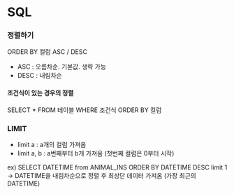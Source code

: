 # SQL

### 정렬하기
ORDER BY 컬럼 ASC / DESC
- ASC : 오름차순. 기본값. 생략 가능
- DESC : 내림차순

#### 조건식이 있는 경우의 정렬
SELECT * FROM 테이블 WHERE 조건식 ORDER BY 컬럼


### LIMIT
- limit a : a개의 컬럼 가져옴
- limit a, b : a번째부터 b개 가져옴 (첫번째 컬럼은 0부터 시작)

ex) SELECT DATETIME from ANIMAL_INS ORDER BY DATETIME DESC limit 1
-> DATETIME을 내림차순으로 정렬 후 최상단 데이터 가져옴 (가장 최근의 DATETIME)

